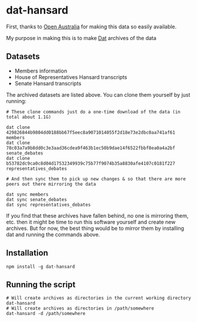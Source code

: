 # dat-hansard

First, thanks to [Open Australia](http://openaustralia.org) for making this data so easily available.

My purpose in making this is to make [Dat](http://dat.land) archives of the data

## Datasets

* Members information
* House of Representatives Hansard transcripts
* Senate Hansard transcripts

The archived datasets are listed above. You can clone them yourself by just running:

```
# These clone commands just do a one-time download of the data (in total about 1.1G)

dat clone 429826844b9804dd0188bb67f5eec8a9071014055f2d18e73e2dbc0aa741af61 members
dat clone 78c03a7a9b8dd0c3e3aad36cdea9f463b1ec50b9dae14f6522fbbf8ea0a4a2bf senate_debates
dat clone b53782dc9ca0c8d04d17532349939c75b77f9074b35a8830afe4107c0181f227 representatives_debates

# And then sync them to pick up new changes & so that there are more peers out there mirroring the data

dat sync members
dat sync senate_debates
dat sync representatives_debates

```

If you find that these archives have fallen behind, no one is mirroring them, etc. then it might be time to run this software yourself and create new archives. But for now, the best thing would be to mirror them by installing dat and running the commands above.

## Installation

```
npm install -g dat-hansard
```

## Running the script

```
# Will create archives as directories in the current working directory
dat-hansard 
# Will create archives as directories in /path/somewhere
dat-hansard -d /path/somewhere
```